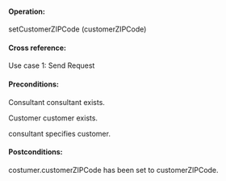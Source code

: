 #### Operation: 

setCustomerZIPCode (customerZIPCode) 

#### Cross reference: 

Use case 1: Send Request 

#### Preconditions: 

Consultant consultant exists. 

Customer customer exists. 

consultant specifies customer.

#### Postconditions: 

costumer.customerZIPCode has been set to customerZIPCode. 
